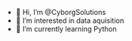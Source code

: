 - 👋 Hi, I’m @CyborgSolutions
- 👀 I’m interested in data aquisition
- 🌱 I’m currently learning Python
